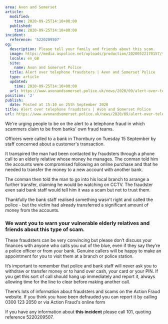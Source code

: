 ```yaml
area: Avon and Somerset
article:
  modified:
    time: 2020-09-25T14:10+00:00
  published:
    time: 2020-09-25T14:10+00:00
incident:
  reference: '5220209507'
og:
  description: Please tell your family and friends about this scam.
  image: https://media.aspolice.net/uploads/production/20200522170157/telephone-fraud-its-ok-to-say-no.jpg
  locale: en_GB
  site:
    name: Avon and Somerset Police
  title: Alert over telephone fraudsters | Avon and Somerset Police
  type: article
  updated:
    time: 2020-09-25T14:10+00:00
  url: https://www.avonandsomerset.police.uk/news/2020/09/alert-over-telephone-fraudsters/
position: '2'
publish:
  date: Posted at 15:10 on 25th September 2020
title: Alert over telephone fraudsters | Avon and Somerset Police
url: https://www.avonandsomerset.police.uk/news/2020/09/alert-over-telephone-fraudsters/
```

We're urging people to be on the alert to a telephone fraud in which scammers claim to be from banks' own fraud teams.

Officers were called to a bank in Thornbury on Tuesday 15 September by staff concerned about a customer's transaction.

It transpired the man had been contacted by fraudsters through a phone call to an elderly relative whose money he manages. The conman told him the accounts were compromised following an online purchase and that he needed to transfer the money to a new account with another bank.

The conman then told the man to go into his local branch to arrange a further transfer, claiming he would be watching on CCTV. The fraudster even said bank staff would tell him it was a scam but not to trust them.

Thankfully the bank staff realised something wasn't right and called the police - but the victim had already transferred a significant amount of money from the accounts.

### We want you to warn your vulnerable elderly relatives and friends about this type of scam.

These fraudsters can be very convincing but please don’t discuss your finances with anyone who calls you out of the blue, even if they say they’re a police officer or from your bank. Genuine callers will be happy to make an appointment for you to visit them at a branch or police station.

It’s important to remember that police and bank staff will never ask you to withdraw or transfer money or to hand over cash, your card or your PIN. If you get this sort of call should hang up immediately and report it, always allowing time for the line to clear before making another call.

There’s lots of information about fraudsters and scams on the Action Fraud website. If you think you have been defrauded you can report it by calling 0300 123 2050 or via Action Fraud's online form

If you have any information about **this incident** please call 101, quoting reference 5220209507.
